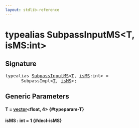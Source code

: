 ```yaml
---
layout: stdlib-reference
---
```


# typealias SubpassInputMS\<T, isMS:int\>

## Signature

<pre>
<span class='code_keyword'>typealias</span> <a href="/stdlib-reference/types/SubpassInputMS" class="code_type">SubpassInputMS</a>&lt;<a href="/stdlib-reference/types/SubpassInputMS#typeparam-T" class="code_type">T</a>, <a href="/stdlib-reference/types/SubpassInputMS#decl-isMS" class="code_var">isMS</a>:int&gt; = 
    __SubpassImpl&lt;<a href="/stdlib-reference/types/SubpassInputMS#typeparam-T" class="code_type">T</a>, <a href="/stdlib-reference/types/SubpassInputMS#decl-isMS" class="code_var">isMS</a>&gt;;
</pre>

## Generic Parameters

#### T  = [vector](/stdlib-reference/types/vector/index)\<float, 4\> {#typeparam-T}
#### isMS  : int = 1 {#decl-isMS}

